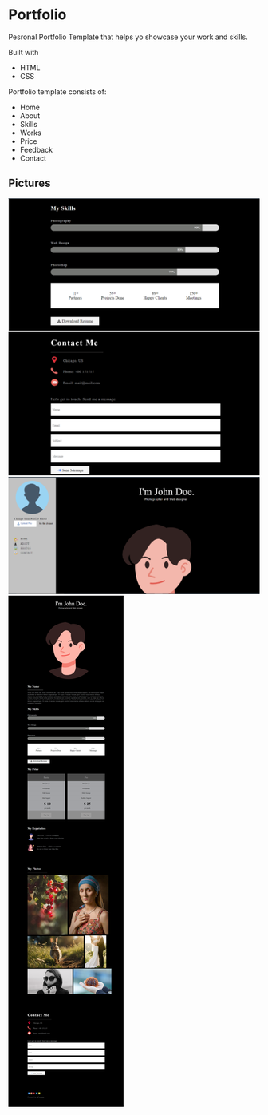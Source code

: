 # Portfolio

Pesronal Portfolio Template that helps yo showcase your work and skills.


Built with

- HTML
- CSS




Portfolio template consists of:

- Home
- About
- Skills
- Works
- Price
- Feedback
- Contact



## Pictures

![Skills](picture_1.png)
![Contact](picture_2.png)
![Home](picture_4.png)
![Full Page](portfolio.png)


